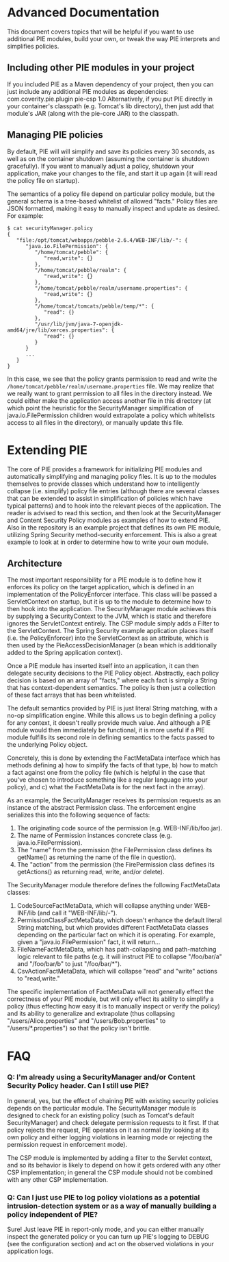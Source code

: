 Advanced Documentation
======================

This document covers topics that will be helpful if you want to use additional PIE modules, build your own, or tweak the way PIE interprets and simplifies policies.

Including other PIE modules in your project
-------------------------------------------

If you included PIE as a Maven dependency of your project, then you can just include any additional PIE modules as dependencies:
    <dependency>
        <groupId>com.coverity.pie.plugin</groupId>
        <artifactId>pie-csp</artifactId>
        <version>1.0</version>
    </dependency>
Alternatively, if you put PIE directly in your container's classpath (e.g. Tomcat's lib directory), then just add that module's JAR (along with the pie-core JAR) to the classpath.


Managing PIE policies
---------------------

By default, PIE will will simplify and save its policies every 30 seconds, as well as on the container shutdown (assuming the container is shutdown gracefully). If you want to manually adjust a policy, shutdown your application, make your changes to the file, and start it up again (it will read the policy file on startup).

The semantics of a policy file depend on particular policy module, but the general schema is a tree-based whitelist of allowed "facts." Policy files are JSON formatted, making it easy to manually inspect and update as desired. For example:

    $ cat securityManager.policy 
    {
       "file:/opt/tomcat/webapps/pebble-2.6.4/WEB-INF/lib/-": {
          "java.io.FilePermission": {
             "/home/tomcat/pebble": {
                "read,write": {}
             },
             "/home/tomcat/pebble/realm": {
                "read,write": {}
             },
             "/home/tomcat/pebble/realm/username.properties": {
                "read,write": {}
             },
             "/home/tomcat/tomcats/pebble/temp/*": {
                "read": {}
             },
             "/usr/lib/jvm/java-7-openjdk-amd64/jre/lib/xerces.properties": {
                "read": {}
             }
          }
          ...
       }
    }

In this case, we see that the policy grants permission to read and write the `/home/tomcat/pebble/realm/username.properties` file. We may realize that we really want to grant permission to all files in the directory instead. We could either make the application access another file in this directory (at which point the heuristic for the SecurityManager simplification of java.io.FilePermission children would extrapolate a policy which whitelists access to all files in the directory), or manually update this file.


Extending PIE
=============

The core of PIE provides a framework for initializing PIE modules and automatically simplifying and managing policy files. It is up to the modules themselves to provide classes which understand how to intelligently collapse (i.e. simplify) policy file entries (although there are several classes that can be extended to assist in simplification of policies which have typical patterns) and to hook into the relevant pieces of the application. The reader is advised to read this section, and then look at the SecurityManager and Content Security Policy modules as examples of how to extend PIE. Also in the repository is an example project that defines its own PIE module, utilizing Spring Security method-security enforcement. This is also a great example to look at in order to determine how to write your own module.

Architecture
------------

The most important responsibility for a PIE module is to define how it enforces its policy on the target application, which is defined in an implementation of the PolicyEnforcer interface. This class will be passed a ServletContext on startup, but it is up to the module to determine how to then hook into the application. The SecurityManager module achieves this by supplying a SecurityContext to the JVM, which is static and therefore ignores the ServletContext entirely. The CSP module simply adds a Filter to the ServletContext. The Spring Security example application places itself (i.e. the PolicyEnforcer) into the ServletContext as an attribute, which is then used by the PieAccessDecisionManager (a bean which is additionally added to the Spring application context).

Once a PIE module has inserted itself into an application, it can then delegate security decisions to the PIE Policy object. Abstractly, each policy decision is based on an array of "facts," where each fact is simply a String that has context-dependent semantics. The policy is then just a collection of these fact arrays that has been whitelisted.

The default semantics provided by PIE is just literal String matching, with a no-op simplification engine. While this allows us to begin defining a policy for any context, it doesn't really provide much value. And although a PIE module would then immediately be functional, it is more useful if a PIE module fulfills its second role in defining semantics to the facts passed to the underlying Policy object.

Concretely, this is done by extending the FactMetaData interface which has methods defining a) how to simplify the facts of that type, b) how to match a fact against one from the policy file (which is helpful in the case that you've chosen to introduce something like a regular language into your policy), and c) what the FactMetaData is for the next fact in the array).

As an example, the SecurityManager receives its permission requests as an instance of the abstract Permission class. The enforcement engine serializes this into the following sequence of facts:
1. The originating code source of the permission (e.g. WEB-INF/lib/foo.jar).
2. The name of Permission instances concrete class (e.g. java.io.FilePermission).
3. The "name" from the permission (the FilePermission class defines its getName() as returning the name of the file in question).
4. The "action" from the permission (the FirePermission class defines its getActions() as returning read, write, and/or delete).

The SecurityManager module therefore defines the following FactMetaData classes:
1. CodeSourceFactMetaData, which will collapse anything under WEB-INF/lib (and call it "WEB-INF/lib/-").
2. PermissionClassFactMetaData, which doesn't enhance the default literal String matching, but which provides different FactMetaData classes depending on the particular fact on which it is operating. For example, given a "java.io.FilePermission" fact, it will return...
3. FileNameFactMetaData, which has path-collapsing and path-matching logic relevant to file paths (e.g. it will instruct PIE to collapse "/foo/bar/a" and "/foo/bar/b" to just "/foo/bar/\*").
4. CsvActionFactMetaData, which will collapse "read" and "write" actions to "read,write."

The specific implementation of FactMetaData will not generally effect the correctness of your PIE module, but will only effect its ability to simplify a policy (thus effecting how easy it is to manually inspect or verify the policy) and its ability to generalize and extrapolate (thus collapsing "/users/Alice.properties" and "/users/Bob.properties" to "/users/\*.properties") so that the policy isn't brittle.


FAQ
===

### Q: I'm already using a SecurityManager and/or Content Security Policy header. Can I still use PIE?

In general, yes, but the effect of chaining PIE with existing security policies depends on the particular module. The SecurityManager module is designed to check for an existing policy (such as Tomcat's default SecurityManager) and check delegate permission requests to it first. If that policy rejects the request, PIE operates on it as normal (by looking at its own policy and either logging violations in learning mode or rejecting the permission request in enforcement mode).

The CSP module is implemented by adding a filter to the Servlet context, and so its behavior is likely to depend on how it gets ordered with any other CSP implementation; in general the CSP module should not be combined with any other CSP implementation.

### Q: Can I just use PIE to log policy violations as a potential intrusion-detection system or as a way of manually building a policy independent of PIE?

Sure! Just leave PIE in report-only mode, and you can either manually inspect the generated policy or you can turn up PIE's logging to DEBUG (see the configuration section) and act on the observed violations in your application logs.


